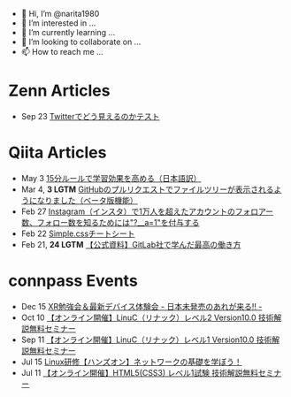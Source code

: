 - 👋 Hi, I’m @narita1980
- 👀 I’m interested in ...
- 🌱 I’m currently learning ...
- 💞️ I’m looking to collaborate on ...
- 📫 How to reach me ...

# Zenn Articles

<!-- profile updater begin: zenn -->
- Sep 23 [Twitterでどう見えるのかテスト](https://zenn.dev/narita1980/articles/cbb21f8d7f785752d6ac)
<!-- profile updater end: zenn -->

# Qiita Articles

<!-- profile updater begin: qiita -->
- May 3 [15分ルールで学習効果を高める（日本語訳）](https://qiita.com/narita1980/items/d0ad5246344fc6e4380f)
- Mar 4, **3 LGTM** [GitHubのプルリクエストでファイルツリーが表示されるようになりました（ベータ版機能）](https://qiita.com/narita1980/items/bee2c5232342a51e0415)
- Feb 27 [Instagram（インスタ）で1万人を超えたアカウントのフォロアー数、フォロー数を知るためには"?__a=1"を付与する](https://qiita.com/narita1980/items/630b7014fa893461b991)
- Feb 22 [Simple.cssチートシート](https://qiita.com/narita1980/items/fd2ccf0e91944aab9fd5)
- Feb 21, **24 LGTM** [【公式資料】GitLab社で学んだ最高の働き方](https://qiita.com/narita1980/items/d7d142c2bb6312cb9ad6)
<!-- profile updater end: qiita -->

# connpass Events

<!-- profile updater begin: connpass -->
- Dec 15 [XR勉強会＆最新デバイス体験会 - 日本未発売のあれが来る!! -](https://fukuoka-xr-club.connpass.com/event/267999/)
- Oct 10 [【オンライン開催】LinuC（リナック）レベル2 Version10.0 技術解説無料セミナー](https://lpijapan.connpass.com/event/221804/)
- Sep 11 [【オンライン開催】LinuC（リナック）レベル1 Version10.0 技術解説無料セミナー](https://lpijapan.connpass.com/event/218783/)
- Jul 15 [Linux研修【ハンズオン】ネットワークの基礎を学ぼう！](https://lpijapan.connpass.com/event/216691/)
- Jul 11 [【オンライン開催】HTML5(CSS3) レベル1試験 技術解説無料セミナー](https://lpijapan.connpass.com/event/214405/)
<!-- profile updater end: connpass -->

<!---
narita1980/narita1980 is a ✨ special ✨ repository because its `README.md` (this file) appears on your GitHub profile.
You can click the Preview link to take a look at your changes.
--->
